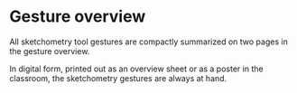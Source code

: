 # Gesture overview

All sketchometry tool gestures are compactly summarized on two pages in the gesture overview.

In digital form, printed out as an overview sheet or as a poster in the classroom, the sketchometry gestures are always at hand.
